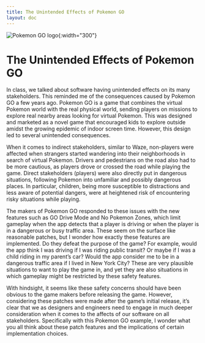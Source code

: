 ```yaml
---
title: The Unintended Effects of Pokemon GO
layout: doc
---
```




![Pokemon GO logo](/images/pokemonLogo.png){:width="300"}


# The Unintended Effects of Pokemon GO

In class, we talked about software having unintended effects on its many stakeholders. This reminded me of the  consequences caused by Pokemon GO a few years ago. Pokemon GO is a game that combines the virtual Pokemon world with the real physical world, sending players on missions to explore real nearby areas looking for virtual Pokemon. This was designed and marketed as a novel game that encouraged kids to explore outside amidst the growing epidemic of indoor screen time. However, this design led to several unintended consequences. 

When it comes to indirect stakeholders, similar to Waze, non-players were affected when strangers started wandering into their neighborhoods in search of virtual Pokemon. Drivers and pedestrians on the road also had to be more cautious, as players drove or crossed the road while playing the game. Direct stakeholders (players) were also directly put in dangerous situations, following Pokemon into unfamiliar and possibly dangerous places. In particular, children, being more susceptible to distractions and less aware of potential dangers, were at heightened risk of encountering risky situations while playing.

The makers of Pokemon GO responded to these issues with the new features such as GO Drive Mode and No Pokemon Zones, which limit gameplay when the app detects that a player is driving or when the player is in a dangerous or busy traffic area. These seem on the surface like reasonable patches, but I wonder how exactly these features are implemented. Do they defeat the purpose of the game? For example, would the app think I was driving if I was riding public transit? Or maybe if I was a child riding in my parent’s car? Would the app consider me to be in a dangerous traffic area if I lived in New York City? These are very plausible situations to want to play the game in, and yet they are also situations in which gameplay might be restricted by these safety features. 

With hindsight, it seems like these safety concerns should have been obvious to the game makers before releasing the game. However, considering these patches were made after the game’s initial release, it’s clear that we as designers and engineers need to engage in much deeper consideration when it comes to the affects of our software on all stakeholders. Specifically with this Pokemon GO example, I wonder what you all think about these patch features and the implications of certain implementation choices.


